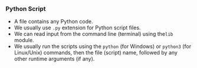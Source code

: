 ### Python Script
- A file contains any Python code.
- We usually use `.py` extension for Python script files.
- We can read input from the command line (terminal) using the`lib` module.
- We usually run the scripts using the `python` (for Windows) or `python3` (for Linux/Unix) commands, then the file (script) name, followed by any other runtime arguments (if any).
